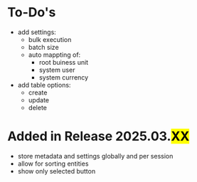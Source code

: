 
# To-Do's

- add settings:
  - bulk execution
  - batch size
  - auto mappting of:
	- root buiness unit
	- system user
	- system currency
- add table options:
  - create
  - update
  - delete  


# Added in Release 2025.03.<mark>XX</mark>

- store metadata and settings globally and per session
- allow for sorting entities
- show only selected button